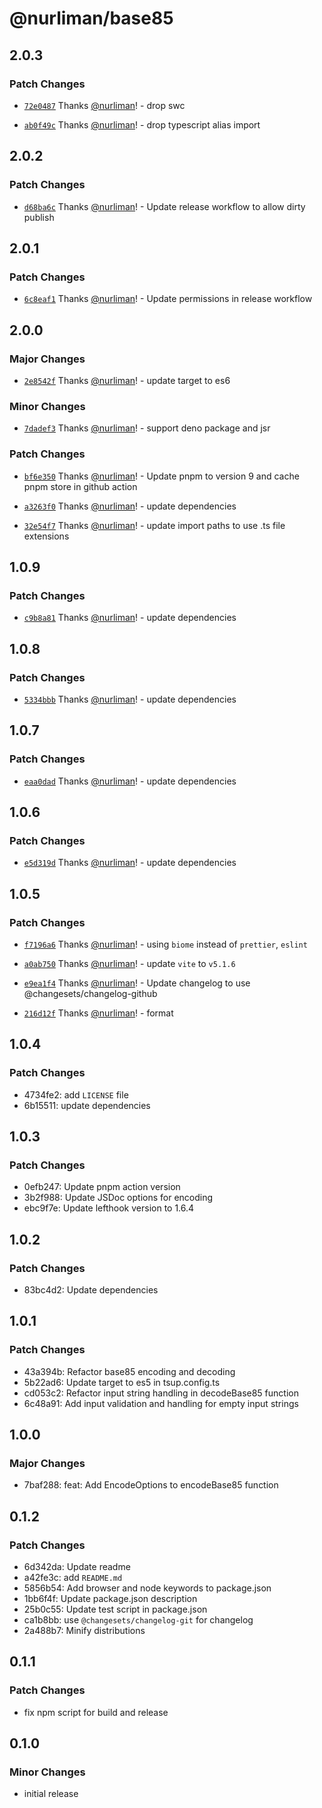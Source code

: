 # @nurliman/base85

## 2.0.3

### Patch Changes

- [`72e0487`](https://github.com/nurliman/base85/commit/72e048730453d30f77c4305fa550f3e0526cb236) Thanks [@nurliman](https://github.com/nurliman)! - drop swc

- [`ab0f49c`](https://github.com/nurliman/base85/commit/ab0f49c983bcf478899e46c17612ed8337a13ef7) Thanks [@nurliman](https://github.com/nurliman)! - drop typescript alias import

## 2.0.2

### Patch Changes

- [`d68ba6c`](https://github.com/nurliman/base85/commit/d68ba6c3c2b932b785e2ab4ae41b09ded0137717) Thanks [@nurliman](https://github.com/nurliman)! - Update release workflow to allow dirty publish

## 2.0.1

### Patch Changes

- [`6c8eaf1`](https://github.com/nurliman/base85/commit/6c8eaf10d767459f457f8cc9a629477b04bc507e) Thanks [@nurliman](https://github.com/nurliman)! - Update permissions in release workflow

## 2.0.0

### Major Changes

- [`2e8542f`](https://github.com/nurliman/base85/commit/2e8542f55bbb1894eec1e3f1a0df770b2a9d94a2) Thanks [@nurliman](https://github.com/nurliman)! - update target to es6

### Minor Changes

- [`7dadef3`](https://github.com/nurliman/base85/commit/7dadef3a50583b89944d770b22af0dd73e6959fe) Thanks [@nurliman](https://github.com/nurliman)! - support deno package and jsr

### Patch Changes

- [`bf6e350`](https://github.com/nurliman/base85/commit/bf6e350c2fbc5fa107ee705904d06bbceb2e7979) Thanks [@nurliman](https://github.com/nurliman)! - Update pnpm to version 9 and cache pnpm store in github action

- [`a3263f0`](https://github.com/nurliman/base85/commit/a3263f0b2a41fc6ae7853825edd8958a07076eba) Thanks [@nurliman](https://github.com/nurliman)! - update dependencies

- [`32e54f7`](https://github.com/nurliman/base85/commit/32e54f79404cd403b0ab3e1afbbbeff00810bae9) Thanks [@nurliman](https://github.com/nurliman)! - update import paths to use .ts file extensions

## 1.0.9

### Patch Changes

- [`c9b8a81`](https://github.com/nurliman/base85/commit/c9b8a812d5209423a07bf5dad0609e211a6fe0dc) Thanks [@nurliman](https://github.com/nurliman)! - update dependencies

## 1.0.8

### Patch Changes

- [`5334bbb`](https://github.com/nurliman/base85/commit/5334bbbdaf9486803482a56db7ee2dcea162ab1f) Thanks [@nurliman](https://github.com/nurliman)! - update dependencies

## 1.0.7

### Patch Changes

- [`eaa0dad`](https://github.com/nurliman/base85/commit/eaa0dadfb2de26073ce05ee3ef034e6b2f0e2eab) Thanks [@nurliman](https://github.com/nurliman)! - update dependencies

## 1.0.6

### Patch Changes

- [`e5d319d`](https://github.com/nurliman/base85/commit/e5d319df7bbb001812e2fef24e1d1bb5519852eb) Thanks [@nurliman](https://github.com/nurliman)! - update dependencies

## 1.0.5

### Patch Changes

- [`f7196a6`](https://github.com/nurliman/base85/commit/f7196a6c6ad42bb19de517990f8d7d2ce215a08e) Thanks [@nurliman](https://github.com/nurliman)! - using `biome` instead of `prettier`, `eslint`

- [`a0ab750`](https://github.com/nurliman/base85/commit/a0ab75076c600f8387f5a396a96dd58e14a3db97) Thanks [@nurliman](https://github.com/nurliman)! - update `vite` to `v5.1.6`

- [`e9ea1f4`](https://github.com/nurliman/base85/commit/e9ea1f4170a812ad663bf3d99b0c851f2abbec3b) Thanks [@nurliman](https://github.com/nurliman)! - Update changelog to use @changesets/changelog-github

- [`216d12f`](https://github.com/nurliman/base85/commit/216d12f5262077681d8d8306533df3517f0445dc) Thanks [@nurliman](https://github.com/nurliman)! - format

## 1.0.4

### Patch Changes

- 4734fe2: add `LICENSE` file
- 6b15511: update dependencies

## 1.0.3

### Patch Changes

- 0efb247: Update pnpm action version
- 3b2f988: Update JSDoc options for encoding
- ebc9f7e: Update lefthook version to 1.6.4

## 1.0.2

### Patch Changes

- 83bc4d2: Update dependencies

## 1.0.1

### Patch Changes

- 43a394b: Refactor base85 encoding and decoding
- 5b22ad6: Update target to es5 in tsup.config.ts
- cd053c2: Refactor input string handling in decodeBase85 function
- 6c48a91: Add input validation and handling for empty input strings

## 1.0.0

### Major Changes

- 7baf288: feat: Add EncodeOptions to encodeBase85 function

## 0.1.2

### Patch Changes

- 6d342da: Update readme
- a42fe3c: add `README.md`
- 5856b54: Add browser and node keywords to package.json
- 1bb6f4f: Update package.json description
- 25b0c55: Update test script in package.json
- ca1b8bb: use `@changesets/changelog-git` for changelog
- 2a488b7: Minify distributions

## 0.1.1

### Patch Changes

- fix npm script for build and release

## 0.1.0

### Minor Changes

- initial release
